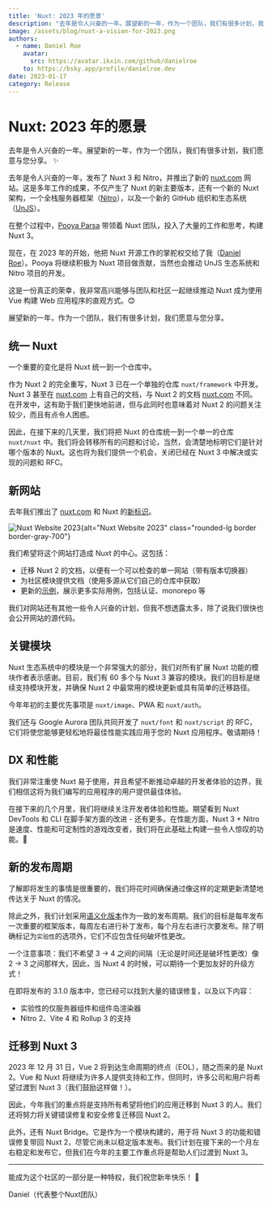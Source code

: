 ```yaml
---
title: 'Nuxt: 2023 年的愿景'
description: "去年是令人兴奋的一年。展望新的一年，作为一个团队，我们有很多计划，我们愿意与您分享。"
image: /assets/blog/nuxt-a-vision-for-2023.png
authors:
  - name: Daniel Roe
    avatar:
      src: https://avatar.ikxin.com/github/danielroe
    to: https://bsky.app/profile/danielroe.dev
date: 2023-01-17
category: Release
---
```


# Nuxt: 2023 年的愿景

去年是令人兴奋的一年。展望新的一年，作为一个团队，我们有很多计划，我们愿意与您分享。 :sparkles:

去年是令人兴奋的一年，发布了 Nuxt 3 和 Nitro，并推出了新的 [nuxt.com](http://nuxt.com/) 网站。这是多年工作的成果，不仅产生了 Nuxt 的新主要版本，还有一个新的 Nuxt 架构，一个全栈服务器框架（[Nitro](https://nitro.zhcndoc.com/)），以及一个新的 GitHub 组织和生态系统（[UnJS](https://github.com/unjs/)）。

在整个过程中，[Pooya Parsa](https://github.com/pi0) 带领着 Nuxt 团队，投入了大量的工作和思考，构建 Nuxt 3。

现在，在 2023 年的开始，他把 Nuxt 开源工作的掌舵权交给了我（[Daniel Roe](https://github.com/danielroe)）。Pooya 将继续积极为 Nuxt 项目做贡献，当然也会推动 UnJS 生态系统和 Nitro 项目的开发。

这是一份真正的荣幸，我非常高兴能够与团队和社区一起继续推动 Nuxt 成为使用 Vue 构建 Web 应用程序的直观方式。😊

展望新的一年，作为一个团队，我们有很多计划，我们愿意与您分享。

## 统一 Nuxt

一个重要的变化是将 Nuxt 统一到一个仓库中。

作为 Nuxt 2 的完全重写，Nuxt 3 已在一个单独的仓库 `nuxt/framework` 中开发。Nuxt 3 甚至在 [nuxt.com](http://nuxt.com/) 上有自己的文档，与 Nuxt 2 的文档 [nuxt.com](https://v2.nuxt.com) 不同。在开发中，这有助于我们更快地前进，但与此同时也意味着对 Nuxt 2 的问题关注较少，而且有点令人困惑。

因此，在接下来的几天里，我们将把 Nuxt 的仓库统一到一个单一的仓库 `nuxt/nuxt` 中。我们将会转移所有的问题和讨论，当然，会清楚地标明它们是针对哪个版本的 Nuxt。这也将为我们提供一个机会，关闭已经在 Nuxt 3 中解决或实现的问题和 RFC。

## 新网站

去年我们推出了 [nuxt.com](http://nuxt.com/) 和 Nuxt 的[新标识](/design-kit)。

![Nuxt Website 2023](/assets/blog/website/new-website-2023.png){alt="Nuxt Website 2023" class="rounded-lg border border-gray-700"}

我们希望将这个网站打造成 Nuxt 的中心。这包括：

- 迁移 Nuxt 2 的文档，以便有一个可以检查的单一网站（带有版本切换器）
- 为社区模块提供文档（使用多源从它们自己的仓库中获取）
- 更新的[示例](/docs/examples/hello-world)，展示更多实际用例，包括认证、monorepo 等

我们对网站还有其他一些令人兴奋的计划，但我不想透露太多，除了说我们很快也会公开网站的源代码。

## 关键模块

Nuxt 生态系统中的模块是一个非常强大的部分，我们对所有扩展 Nuxt 功能的模块作者表示感谢。目前，我们有 60 多个与 Nuxt 3 兼容的模块。我们的目标是继续支持模块开发，并确保 Nuxt 2 中最常用的模块更新或具有简单的迁移路径。

今年年初的主要优先事项是 `nuxt/image`、PWA 和 `nuxt/auth`。

我们还与 Google Aurora 团队共同开发了 `nuxt/font` 和 `nuxt/script` 的 RFC，它们将使您能够更轻松地将最佳性能实践应用于您的 Nuxt 应用程序。敬请期待！

## DX 和性能

我们非常注重使 Nuxt 易于使用，并且希望不断推动卓越的开发者体验的边界，我们相信这将为我们编写的应用程序的用户提供最佳体验。

在接下来的几个月里，我们将继续关注开发者体验和性能。期望看到 Nuxt DevTools 和 CLI 在脚手架方面的改进 - 还有更多。在性能方面，Nuxt 3 + Nitro 是速度、性能和可定制性的游戏改变者，我们将在此基础上构建一些令人惊叹的功能。🚀

## 新的发布周期

了解即将发生的事情是很重要的，我们将花时间确保通过像这样的定期更新清楚地传达关于 Nuxt 的情况。

除此之外，我们计划采用[语义化版本](https://semver.org/)作为一致的发布周期。我们的目标是每年发布一次重要的框架版本，每周左右进行补丁发布，每个月左右进行次要发布。除了明确标记为`实验性`的选项外，它们不应包含任何破坏性更改。

一个注意事项：我们不希望 3 -> 4 之间的间隔（无论是时间还是破坏性更改）像 2 -> 3 之间那样大，因此，当 Nuxt 4 的时候，可以期待一个更加友好的升级方式！

在即将发布的 3.1.0 版本中，您已经可以找到大量的错误修复，以及以下内容：

- 实验性的仅服务器组件和组件岛渲染器
- Nitro 2、Vite 4 和 Rollup 3 的支持

## 迁移到 Nuxt 3

2023 年 12 月 31 日，Vue 2 将到达生命周期的终点（EOL），随之而来的是 Nuxt 2。Vue 和 Nuxt 将继续为许多人提供支持和工作，但同时，许多公司和用户将希望过渡到 Nuxt 3（我们鼓励这样做！）。

因此，今年我们的重点将是支持所有希望将他们的应用迁移到 Nuxt 3 的人。我们还将努力将关键错误修复和安全修复迁移回 Nuxt 2。

此外，还有 Nuxt Bridge。它是作为一个模块构建的，用于将 Nuxt 3 的功能和错误修复带回 Nuxt 2，尽管它尚未以稳定版本发布。我们计划在接下来的一个月左右稳定和发布它，但我们在今年的主要工作重点将是帮助人们过渡到 Nuxt 3。

---

能成为这个社区的一部分是一种特权，我们祝您新年快乐！ 💚

Daniel（代表整个Nuxt团队）
